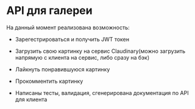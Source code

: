 # API для галереи

На данный момент реализована возможность:

* Зарегестрироваться и получить JWT токен

* Загрузить свою картинку на сервис Claudinary(можно загрузить напрямую с клиента на сервис, либо сразу на бэк)

* Лайкнуть понравившуюся картинку

* Прокомментить картинку

* Написаны тесты, валидация, сгенерирована документация по API для клиента

